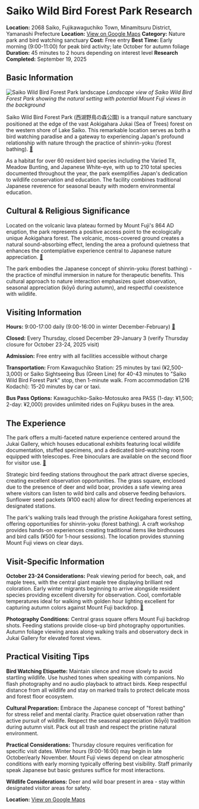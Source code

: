 # Saiko Wild Bird Forest Park Research

**Location:** 2068 Saiko, Fujikawaguchiko Town, Minamitsuru District, Yamanashi Prefecture
**Location:** [View on Google Maps](https://maps.google.com/maps?q=35.498398,138.6536526)
**Category:** Nature park and bird watching sanctuary
**Cost:** Free entry
**Best Time:** Early morning (9:00-11:00) for peak bird activity; late October for autumn foliage
**Duration:** 45 minutes to 2 hours depending on interest level
**Research Completed:** September 19, 2025

## Basic Information

![Saiko Wild Bird Forest Park landscape](http://video.mustlovejapan.com/video/YL056.flv.jpg)
*Landscape view of Saiko Wild Bird Forest Park showing the natural setting with potential Mount Fuji views in the background*

Saiko Wild Bird Forest Park (西湖野鳥の森公園) is a tranquil nature sanctuary positioned at the edge of the vast Aokigahara Jukai (Sea of Trees) forest on the western shore of Lake Saiko. This remarkable location serves as both a bird watching paradise and a gateway to experiencing Japan's profound relationship with nature through the practice of shinrin-yoku (forest bathing). [🔗](https://fujisan.ne.jp/en/pages/345/)

As a habitat for over 60 resident bird species including the Varied Tit, Meadow Bunting, and Japanese White-eye, with up to 210 total species documented throughout the year, the park exemplifies Japan's dedication to wildlife conservation and education. The facility combines traditional Japanese reverence for seasonal beauty with modern environmental education.

## Cultural & Religious Significance

Located on the volcanic lava plateau formed by Mount Fuji's 864 AD eruption, the park represents a positive access point to the ecologically unique Aokigahara forest. The volcanic, moss-covered ground creates a natural sound-absorbing effect, lending the area a profound quietness that enhances the contemplative experience central to Japanese nature appreciation. [🔗](https://www.yamanashi-kankou.jp/english/explore-by-area/fujisan-fujigoko/saiko-wild-birds-park.html)

The park embodies the Japanese concept of shinrin-yoku (forest bathing) - the practice of mindful immersion in nature for therapeutic benefits. This cultural approach to nature interaction emphasizes quiet observation, seasonal appreciation (kōyō during autumn), and respectful coexistence with wildlife.

## Visiting Information

**Hours:** 9:00-17:00 daily (9:00-16:00 in winter December-February) [🔗](https://fujisan.ne.jp/en/pages/345/)

**Closed:** Every Thursday, closed December 29-January 3 (verify Thursday closure for October 23-24, 2025 visit)

**Admission:** Free entry with all facilities accessible without charge

**Transportation:** From Kawaguchiko Station: 25 minutes by taxi (¥2,500-3,000) or Saiko Sightseeing Bus (Green Line) for 40-43 minutes to "Saiko Wild Bird Forest Park" stop, then 1-minute walk. From accommodation (216 Kodachi): 15-20 minutes by car or taxi.

**Bus Pass Options:** Kawaguchiko-Saiko-Motosuko area PASS (1-day: ¥1,500; 2-day: ¥2,000) provides unlimited rides on Fujikyu buses in the area.

## The Experience

The park offers a multi-faceted nature experience centered around the Jukai Gallery, which houses educational exhibits featuring local wildlife documentation, stuffed specimens, and a dedicated bird-watching room equipped with telescopes. Free binoculars are available on the second floor for visitor use. [🔗](https://www.mustlovejapan.com/subject/lake_sai_wild_bird_forest/)

Strategic bird feeding stations throughout the park attract diverse species, creating excellent observation opportunities. The grass square, enclosed due to the presence of deer and wild boar, provides a safe viewing area where visitors can listen to wild bird calls and observe feeding behaviors. Sunflower seed packets (¥100 each) allow for direct feeding experiences at designated stations.

The park's walking trails lead through the pristine Aokigahara forest setting, offering opportunities for shinrin-yoku (forest bathing). A craft workshop provides hands-on experiences creating traditional items like birdhouses and bird calls (¥500 for 1-hour sessions). The location provides stunning Mount Fuji views on clear days.

## Visit-Specific Information

**October 23-24 Considerations:** Peak viewing period for beech, oak, and maple trees, with the central giant maple tree displaying brilliant red coloration. Early winter migrants beginning to arrive alongside resident species providing excellent diversity for observation. Cool, comfortable temperatures ideal for walking with golden hour lighting excellent for capturing autumn colors against Mount Fuji backdrop. [🔗](https://en.kawaguchiko.net/park-en/yachonomori/)

**Photography Conditions:** Central grass square offers Mount Fuji backdrop shots. Feeding stations provide close-up bird photography opportunities. Autumn foliage viewing areas along walking trails and observatory deck in Jukai Gallery for elevated forest views.

## Practical Visiting Tips

**Bird Watching Etiquette:** Maintain silence and move slowly to avoid startling wildlife. Use hushed tones when speaking with companions. No flash photography and no audio playback to attract birds. Keep respectful distance from all wildlife and stay on marked trails to protect delicate moss and forest floor ecosystem.

**Cultural Preparation:** Embrace the Japanese concept of "forest bathing" for stress relief and mental clarity. Practice quiet observation rather than active pursuit of wildlife. Respect the seasonal appreciation (kōyō) tradition during autumn visit. Pack out all trash and respect the pristine natural environment.

**Practical Considerations:** Thursday closure requires verification for specific visit dates. Winter hours (9:00-16:00) may begin in late October/early November. Mount Fuji views depend on clear atmospheric conditions with early morning typically offering best visibility. Staff primarily speak Japanese but basic gestures suffice for most interactions.

**Wildlife Considerations:** Deer and wild boar present in area - stay within designated visitor areas for safety.

**Location:** [View on Google Maps](https://maps.google.com/?q=2068+Saiko,+Fujikawaguchiko+Town,+Minamitsuru+District,+Yamanashi+Prefecture)

